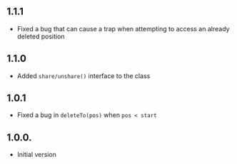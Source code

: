 ## 1.1.1

- Fixed a bug that can cause a trap when attempting to access an already deleted position

## 1.1.0

- Added `share/unshare()` interface to the class

## 1.0.1

- Fixed a bug in `deleteTo(pos)` when `pos < start`

## 1.0.0.

- Initial version
